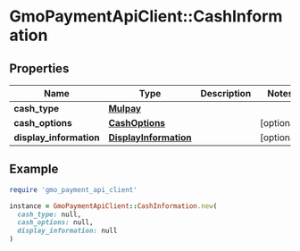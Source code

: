 # GmoPaymentApiClient::CashInformation

## Properties

| Name | Type | Description | Notes |
| ---- | ---- | ----------- | ----- |
| **cash_type** | [**Mulpay**](Mulpay.md) |  |  |
| **cash_options** | [**CashOptions**](CashOptions.md) |  | [optional] |
| **display_information** | [**DisplayInformation**](DisplayInformation.md) |  | [optional] |

## Example

```ruby
require 'gmo_payment_api_client'

instance = GmoPaymentApiClient::CashInformation.new(
  cash_type: null,
  cash_options: null,
  display_information: null
)
```

